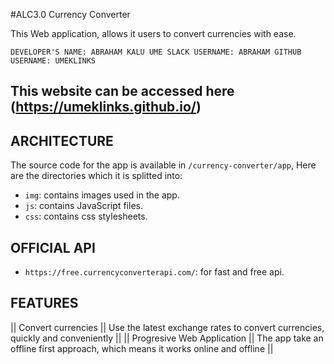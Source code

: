 #ALC3.0 Currency Converter
  
  This Web application, allows it users to convert currencies with ease.  

  `DEVELOPER'S NAME: ABRAHAM KALU UME
   SLACK USERNAME: ABRAHAM
   GITHUB USERNAME: UMEKLINKS`
##  This website can be accessed here (https://umeklinks.github.io/)
## ARCHITECTURE

  The source code for the app is available in `/currency-converter/app`,
  Here are the directories which it is splitted into:

  - `img`: contains images used in the app.  
  - `js`: contains JavaScript files.  
  - `css`: contains css stylesheets.
  
## OFFICIAL API

- `https://free.currencyconverterapi.com/`: for fast and free api.

## FEATURES

  || Convert currencies || Use the latest exchange rates to convert currencies, quickly and conveniently ||
  || Progresive Web Application || The app take an offline first approach, which means it works online and offline ||

